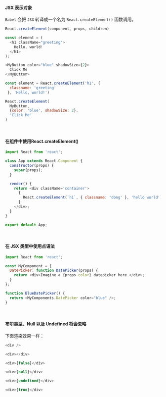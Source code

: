 #### JSX 表示对象

`Babel` 会把 `JSX` 转译成一个名为 `React.createElement()` 函数调用。

~~~js
React.createElement(component, props, children)
~~~

~~~js
const element = (
  <h1 className="greeting">
    Hello, world!
  </h1>
);

<MyButton color="blue" shadowSize={2}>
  Click Me
</MyButton>
~~~

~~~js
const element = React.createElement('h1', { 
  classname: 'greeting'
 }, 'Hello, world!')

React.createElement(
  MyButton,
  {color: 'blue', shadowSize: 2},
  'Click Me'
)
~~~

<br/>

#### 在组件中使用React.createElement()

~~~js
import React from 'react';

class App extends React.Component {
  constructor(props) {
    super(props); 
  }

  render() {
    return <div className='container'>
      {
        React.createElement(`h1`, { classname: 'dong' }, 'hello world')
      }
    </div>;
  }
}

export default App;
~~~

<br/>

#### 在 JSX 类型中使用点语法

~~~js
import React from 'react';

const MyComponent = {
  DatePicker: function DatePicker(props) {
    return <div>Imagine a {props.color} datepicker here.</div>;
  }
};

function BlueDatePicker() {
  return <MyComponents.DatePicker color="blue" />;
}
~~~

<br/>

#### 布尔类型、Null 以及 Undefined 将会忽略

下面渲染效果一样：

~~~js
<div />

<div></div>

<div>{false}</div>

<div>{null}</div>

<div>{undefined}</div>

<div>{true}</div>
~~~